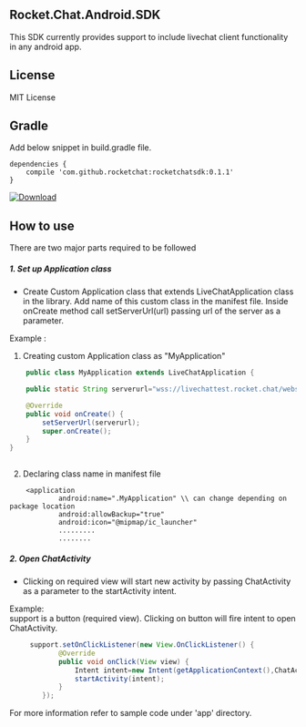 Rocket.Chat.Android.SDK
----------------------

<!--- Here are some features that SDK should provide
- Authentication in integration with native app username and password
- Sending and receiving messages, audio, video , document, images
- Listing out all subscribed channels and their types
- Local history of messages (this one needs to be determined)
- I think it would be more interesting if we provide pluggable UI componentz
- User can enable and disable the feature depending on his choice
- The user interface should have facility to synchronize with app theme, so that it should look as a part of native app
Feel free to add or edit the features :)
--->
This SDK currently provides support to include livechat client functionality in any android app.


License
-------
MIT License

Gradle
------
Add below snippet in build.gradle file. 

```Gradle
dependencies {
    compile 'com.github.rocketchat:rocketchatsdk:0.1.1'
}
```

[ ![Download](https://api.bintray.com/packages/rocketchat/RocketChat-SDK/RocketChat-Android-SDK/images/download.svg) ](https://bintray.com/rocketchat/RocketChat-SDK/RocketChat-Android-SDK/_latestVersion)

How to use
-------------
There are two major parts required to be followed

##### 1. Set up Application class
- Create Custom Application class that extends LiveChatApplication class in the library. Add name of this custom class in the manifest file. Inside onCreate method call setServerUrl(url) passing url of the server as a parameter.

Example :
1. Creating custom Application class as "MyApplication"

```java
    public class MyApplication extends LiveChatApplication {

    public static String serverurl="wss://livechattest.rocket.chat/websocket";

    @Override
    public void onCreate() {
        setServerUrl(serverurl);
        super.onCreate();
    }
}
     
```
2. Declaring class name in manifest file
```
    <application
            android:name=".MyApplication" \\ can change depending on package location
            android:allowBackup="true"
            android:icon="@mipmap/ic_launcher"
            .........
            ........
```


##### 2. Open ChatActivity
- Clicking on required view will start new activity by passing ChatActivity as a parameter to the startActivity intent.

Example:<br>
support is a button (required view). Clicking on button will fire intent to open ChatActivity.

```java
     support.setOnClickListener(new View.OnClickListener() {
            @Override
            public void onClick(View view) {
                Intent intent=new Intent(getApplicationContext(),ChatActivity.class);
                startActivity(intent);
            }
        });
```

For more information refer to sample code under 'app' directory.


